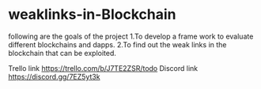# weaklinks-in-Blockchain

following are the goals of the project
1.To develop a frame work to evaluate different blockchains and dapps.
2.To find out the weak links in the blockchain that can be exploited.


Trello link https://trello.com/b/J7TE2ZSR/todo
Discord link https://discord.gg/7EZ5yt3k
